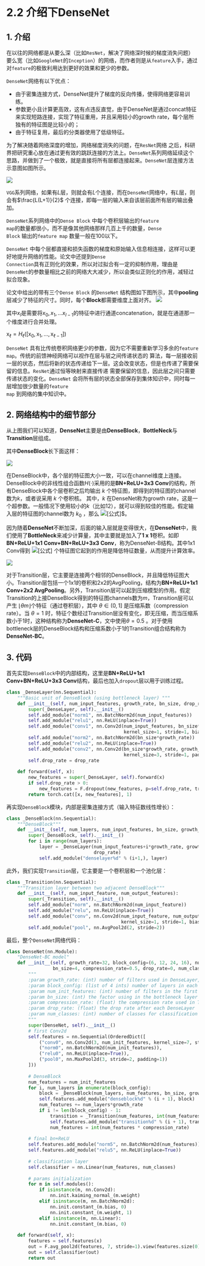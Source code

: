 # 2.2 介绍下DenseNet

## 1. 介绍

在以往的网络都是从要么深（比如<code>ResNet</code>，解决了网络深时候的梯度消失问题）要么宽（比如<code>GoogleNet</code>的<code>Inception</code>）的网络，而作者则是从<code>feature</code>入手，通过对<code>feature</code>的极致利用达到更好的效果和更少的参数。

<code>DenseNet</code>网络有以下优点：

- 由于密集连接方式，DenseNet提升了梯度的反向传播，使得网络更容易训练。
- 参数更小且计算更高效，这有点违反直觉，由于DenseNet是通过concat特征来实现短路连接，实现了特征重用，并且采用较小的growth rate，每个层所独有的特征图是比较小的；
- 由于特征复用，最后的分类器使用了低级特征。

为了解决随着网络深度的增加，网络梯度消失的问题，在<code>ResNet</code>网络
之后，科研界把研究重心放在通过更有效的跳跃连接的方法上。<code>DenseNet</code>系列网络延续这个思路，并做到了一个极致，就是直接将所有层都连接起来。<code>DenseNet</code>层连接方法示意图如图所示。

![](https://files.mdnice.com/user/6935/d0d193fa-9ca7-41a6-9222-1e000e0425a6.png)

<code>VGG</code>系列网络，如果有$L$层，则就会有$L$个连接，而在<code>DenseNet</code>网络中，有$L$层，则会有$\frac{L(L+1)}{2}$ 个连接，即每一层的输入来自该层前面所有层的输出叠加。

<code>DenseNet</code>系列网络中的<code>Dense Block</code> 中每个卷积层输出的<code>feature map</code>的数量都很小，而不是像其他网络那样几百上千的数量，<code>Dense Block</code> 输出的<code>feature map</code> 数量一般在$100$以下。

<code>DenseNet</code> 中每个层都直接和损失函数的梯度和原始输入信息相连接，这样可以更好地提升网络的性能。论文中还提到<code>Dense
Connection</code>具有正则化的效果，所以对过拟合有一定的抑制作用，理由是<code>DenseNet</code>的参数量相比之前的网络大大减少，所以会类似正则化的作用，减轻过拟合现象。

论文中给出的带有三个<code>Dense Block</code> 的<code>DenseNet</code> 结构图如下图所示，其中**pooling**层减少了特征的尺寸。同时，每个**Block**都需要维度上面对齐。
![](https://files.mdnice.com/user/6935/a2dce944-6649-4393-9c97-f023336c61cc.png)

其中$x_{l}$是需要将$x_{0}, x_{1},…x_{l-1}$的特征中进行通道concatenation，就是在通道那一个维度进行合并处理。

 $\mathrm{x}_{\ell}=H_{\ell}\left(\left[\mathrm{x}_{0}, \mathrm{x}_{1}, \ldots, \mathrm{x}_{\ell-1}\right]\right)$

<code>DenseNet</code> 具有比传统卷积网络更少的参数，因为它不需要重新学习多余的<code>feature map</code>。传统的前馈神经网络可以视作在层与层之间传递状态的
算法，每一层接收前一层的状态，然后将新的状态传递给下一层。这会改变状态，但是也传递了需要保留的信息。<code>ResNet</code>通过恒等映射来直接传递
需要保留的信息，因此层之间只需要传递状态的变化。<code>DenseNet</code> 会将所有层的状态全部保存到集体知识中，同时每一层增加很少数量的<code>feature map</code>
到网络的集中知识中。



## 2. 网络结构中的细节部分

从上图我们可以知道，**DenseNet**主要是由**DenseBlock**，**BottleNeck**与**Transition**层组成。

其中**DenseBlock**长下面这样：


![](https://files.mdnice.com/user/6935/1533f418-78a2-4189-bfe6-210447ad4b1e.png)




在DenseBlock中，各个层的特征图大小一致，可以在channel维度上连接。DenseBlock中的非线性组合函数$H(\cdot)$采用的是**BN+ReLU+3x3 Conv**的结构，所有DenseBlock中各个层卷积之后均输出 $k$ 个特征图，即得到的特征图的channel数为$k$，或者说采用 $k$ 个卷积核。 其中，$k$ 在DenseNet称为growth rate，这是一个超参数。一般情况下使用较小的$k$（比如12），就可以得到较佳的性能。假定输入层的特征图的channel数为 $k_{0}$ ，那么 ![[公式]](https://www.zhihu.com/equation?tex=l)$。



因为随着**DenseNet**不断加深，后面的输入层就是变得很大，在**DenseNet**中，我们使用了**BottleNeck**来减少计算量，其中主要就是加入了**1 x 1**卷积。如即**BN+ReLU+1x1 Conv+BN+ReLU+3x3 Conv**，称为DenseNet-B结构。其中1x1 Conv得到 ![[公式]](https://www.zhihu.com/equation?tex=4k) 个特征图它起到的作用是降低特征数量，从而提升计算效率。

![](https://files.mdnice.com/user/6935/1956ef5e-96b9-46bc-9266-9dc300aa38de.png)



对于Transition层，它主要是连接两个相邻的DenseBlock，并且降低特征图大小。Transition层包括一个1x1的卷积和2x2的AvgPooling，结构为**BN+ReLU+1x1 Conv+2x2 AvgPooling**。另外，Transition层可以起到压缩模型的作用。假定Transition的上接DenseBlock得到的特征图channels数为$m$，Transition层可以产生 $\lfloor\theta m\rfloor$个特征（通过卷积层），其中 $\theta \in(0,1]$ 是压缩系数（compression rate）。当 $\theta=1$ 时，特征个数经过Transition层没有变化，即无压缩，而当压缩系数小于1时，这种结构称为**DenseNet-C**，文中使用$\theta=0.5$ 。对于使用bottleneck层的DenseBlock结构和压缩系数小于1的Transition组合结构称为**DenseNet-BC**。



## 3. 代码

首先实现<code>DenseBlock</code>中的内部结构，这里是**BN+ReLU+1x1 Conv+BN+ReLU+3x3 Conv**结构，最后也加入<code>dropout</code>层以用于训练过程。

```python
class _DenseLayer(nn.Sequential):
    """Basic unit of DenseBlock (using bottleneck layer) """
    def __init__(self, num_input_features, growth_rate, bn_size, drop_rate):
        super(_DenseLayer, self).__init__()
        self.add_module("norm1", nn.BatchNorm2d(num_input_features))
        self.add_module("relu1", nn.ReLU(inplace=True))
        self.add_module("conv1", nn.Conv2d(num_input_features, bn_size*growth_rate,
                                           kernel_size=1, stride=1, bias=False))
        self.add_module("norm2", nn.BatchNorm2d(bn_size*growth_rate))
        self.add_module("relu2", nn.ReLU(inplace=True))
        self.add_module("conv2", nn.Conv2d(bn_size*growth_rate, growth_rate,
                                           kernel_size=3, stride=1, padding=1, bias=False))
        self.drop_rate = drop_rate
 
    def forward(self, x):
        new_features = super(_DenseLayer, self).forward(x)
        if self.drop_rate > 0:
            new_features = F.dropout(new_features, p=self.drop_rate, training=self.training)
        return torch.cat([x, new_features], 1)
```

再实现<code>DenseBlock</code>模块，内部是密集连接方式（输入特征数线性增长）：

```python
class _DenseBlock(nn.Sequential):
    """DenseBlock"""
    def __init__(self, num_layers, num_input_features, bn_size, growth_rate, drop_rate):
        super(_DenseBlock, self).__init__()
        for i in range(num_layers):
            layer = _DenseLayer(num_input_features+i*growth_rate, growth_rate, bn_size,
                                drop_rate)
            self.add_module("denselayer%d" % (i+1,), layer)
```

此外，我们实现<code>Transition</code>层，它主要是一个卷积层和一个池化层：

```python
class _Transition(nn.Sequential):
    """Transition layer between two adjacent DenseBlock"""
    def __init__(self, num_input_feature, num_output_features):
        super(_Transition, self).__init__()
        self.add_module("norm", nn.BatchNorm2d(num_input_feature))
        self.add_module("relu", nn.ReLU(inplace=True))
        self.add_module("conv", nn.Conv2d(num_input_feature, num_output_features,
                                          kernel_size=1, stride=1, bias=False))
        self.add_module("pool", nn.AvgPool2d(2, stride=2))
```

最后，整个<code>DenseNet</code>网络代码：

```python
class DenseNet(nn.Module):
    "DenseNet-BC model"
    def __init__(self, growth_rate=32, block_config=(6, 12, 24, 16), num_init_features=64,
                 bn_size=4, compression_rate=0.5, drop_rate=0, num_classes=1000):
        """
        :param growth_rate: (int) number of filters used in DenseLayer, `k` in the paper
        :param block_config: (list of 4 ints) number of layers in each DenseBlock
        :param num_init_features: (int) number of filters in the first Conv2d
        :param bn_size: (int) the factor using in the bottleneck layer
        :param compression_rate: (float) the compression rate used in Transition Layer
        :param drop_rate: (float) the drop rate after each DenseLayer
        :param num_classes: (int) number of classes for classification
        """
        super(DenseNet, self).__init__()
        # first Conv2d
        self.features = nn.Sequential(OrderedDict([
            ("conv0", nn.Conv2d(3, num_init_features, kernel_size=7, stride=2, padding=3, bias=False)),
            ("norm0", nn.BatchNorm2d(num_init_features)),
            ("relu0", nn.ReLU(inplace=True)),
            ("pool0", nn.MaxPool2d(3, stride=2, padding=1))
        ]))
 
        # DenseBlock
        num_features = num_init_features
        for i, num_layers in enumerate(block_config):
            block = _DenseBlock(num_layers, num_features, bn_size, growth_rate, drop_rate)
            self.features.add_module("denseblock%d" % (i + 1), block)
            num_features += num_layers*growth_rate
            if i != len(block_config) - 1:
                transition = _Transition(num_features, int(num_features*compression_rate))
                self.features.add_module("transition%d" % (i + 1), transition)
                num_features = int(num_features * compression_rate)
 
        # final bn+ReLU
        self.features.add_module("norm5", nn.BatchNorm2d(num_features))
        self.features.add_module("relu5", nn.ReLU(inplace=True))
 
        # classification layer
        self.classifier = nn.Linear(num_features, num_classes)
 
        # params initialization
        for m in self.modules():
            if isinstance(m, nn.Conv2d):
                nn.init.kaiming_normal_(m.weight)
            elif isinstance(m, nn.BatchNorm2d):
                nn.init.constant_(m.bias, 0)
                nn.init.constant_(m.weight, 1)
            elif isinstance(m, nn.Linear):
                nn.init.constant_(m.bias, 0)
 
    def forward(self, x):
        features = self.features(x)
        out = F.avg_pool2d(features, 7, stride=1).view(features.size(0), -1)
        out = self.classifier(out)
        return out
```



